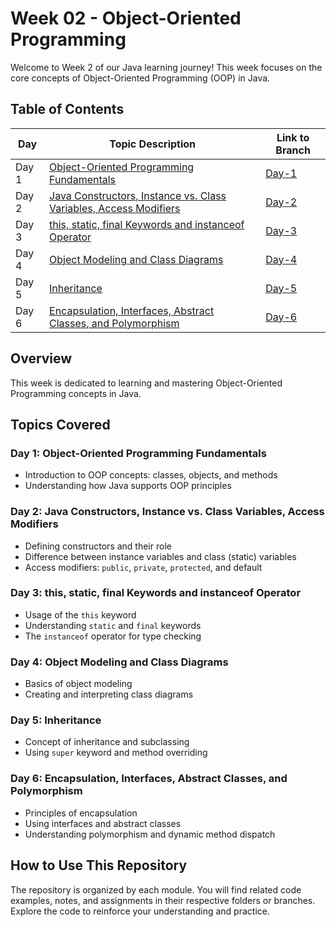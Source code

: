 # Week 02 - Object-Oriented Programming

Welcome to Week 2 of our Java learning journey! This week focuses on the core concepts of Object-Oriented Programming (OOP) in Java.

## Table of Contents

| Day     | Topic Description                                                      | Link to Branch                                                                                   |
|--------|------------------------------------------------------------------------|------------------------------------------------------------------------------------------------|
| Day 1   | [Object-Oriented Programming Fundamentals](#day-1-object-oriented-programming-fundamentals)           | [Day-1](https://github.com/Sandhiya-1718/Week02-Object-Oriented-Programming/tree/day-1)         |
| Day 2   | [Java Constructors, Instance vs. Class Variables, Access Modifiers](#day-2-java-constructors-instance-vs-class-variables-access-modifiers) | [Day-2](https://github.com/Sandhiya-1718/Week02-Object-Oriented-Programming/tree/day-2)         |
| Day 3   | [this, static, final Keywords and instanceof Operator](#day-3-this-static-final-keywords-and-instanceof-operator)               | [Day-3](https://github.com/Sandhiya-1718/Week02-Object-Oriented-Programming/tree/day-3)         |
| Day 4   | [Object Modeling and Class Diagrams](#day-4-object-modeling-and-class-diagrams)                        | [Day-4](https://github.com/Sandhiya-1718/Week02-Object-Oriented-Programming/tree/day-4)         |
| Day 5   | [Inheritance](#day-5-inheritance)                                                                   | [Day-5](https://github.com/Sandhiya-1718/Week02-Object-Oriented-Programming/tree/day-5)         |
| Day 6   | [Encapsulation, Interfaces, Abstract Classes, and Polymorphism](#day-6-encapsulation-interfaces-abstract-classes-and-polymorphism) | [Day-6](https://github.com/Sandhiya-1718/Week02-Object-Oriented-Programming/tree/day-6)         |


## Overview

This week is dedicated to learning and mastering Object-Oriented Programming concepts in Java.

## Topics Covered

### Day 1: Object-Oriented Programming Fundamentals
- Introduction to OOP concepts: classes, objects, and methods  
- Understanding how Java supports OOP principles  

### Day 2: Java Constructors, Instance vs. Class Variables, Access Modifiers
- Defining constructors and their role  
- Difference between instance variables and class (static) variables  
- Access modifiers: `public`, `private`, `protected`, and default  

### Day 3: this, static, final Keywords and instanceof Operator
- Usage of the `this` keyword  
- Understanding `static` and `final` keywords  
- The `instanceof` operator for type checking  

### Day 4: Object Modeling and Class Diagrams
- Basics of object modeling  
- Creating and interpreting class diagrams  

### Day 5: Inheritance
- Concept of inheritance and subclassing  
- Using `super` keyword and method overriding  

### Day 6: Encapsulation, Interfaces, Abstract Classes, and Polymorphism
- Principles of encapsulation  
- Using interfaces and abstract classes  
- Understanding polymorphism and dynamic method dispatch  

## How to Use This Repository

The repository is organized by each module. You will find related code examples, notes, and assignments in their respective folders or branches. Explore the code to reinforce your understanding and practice.
